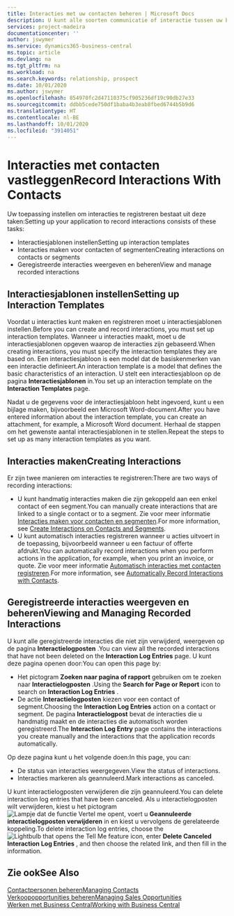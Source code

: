 ```yaml
---
title: Interacties met uw contacten beheren | Microsoft Docs
description: U kunt alle soorten communicatie of interactie tussen uw bedrijf en uw contacten beheren. Bijvoorbeeld brieven, telefoongesprekken, vergaderingen, enzovoort.
services: project-madeira
documentationcenter: ''
author: jswymer
ms.service: dynamics365-business-central
ms.topic: article
ms.devlang: na
ms.tgt_pltfrm: na
ms.workload: na
ms.search.keywords: relationship, prospect
ms.date: 10/01/2020
ms.author: jswymer
ms.openlocfilehash: 854970fc2d47110375cf905236df19c90db27e33
ms.sourcegitcommit: ddbb5cede750df1baba4b3eab8fbed6744b5b9d6
ms.translationtype: HT
ms.contentlocale: nl-BE
ms.lasthandoff: 10/01/2020
ms.locfileid: "3914051"
---
```

# <a name="record-interactions-with-contacts"></a><span data-ttu-id="18080-103">Interacties met contacten vastleggen</span><span class="sxs-lookup"><span data-stu-id="18080-103">Record Interactions With Contacts</span></span>
<span data-ttu-id="18080-104">Uw toepassing instellen om interacties te registreren bestaat uit deze taken:</span><span class="sxs-lookup"><span data-stu-id="18080-104">Setting up your application to record interactions consists of these tasks:</span></span>

* <span data-ttu-id="18080-105">Interactiesjablonen instellen</span><span class="sxs-lookup"><span data-stu-id="18080-105">Setting up interaction templates</span></span>  
* <span data-ttu-id="18080-106">Interacties maken voor contacten of segmenten</span><span class="sxs-lookup"><span data-stu-id="18080-106">Creating interactions on contacts or segments</span></span>  
* <span data-ttu-id="18080-107">Geregistreerde interacties weergeven en beheren</span><span class="sxs-lookup"><span data-stu-id="18080-107">View and manage recorded interactions</span></span>  

##  <a name="setting-up-interaction-templates"></a><span data-ttu-id="18080-108">Interactiesjablonen instellen</span><span class="sxs-lookup"><span data-stu-id="18080-108">Setting up Interaction Templates</span></span>
<span data-ttu-id="18080-109">Voordat u interacties kunt maken en registreren moet u interactiesjablonen instellen.</span><span class="sxs-lookup"><span data-stu-id="18080-109">Before you can create and record interactions, you must set up interaction templates.</span></span> <span data-ttu-id="18080-110">Wanneer u interacties maakt, moet u de interactiesjablonen opgeven waarop de interacties zijn gebaseerd.</span><span class="sxs-lookup"><span data-stu-id="18080-110">When creating interactions, you must specify the interaction templates they are based on.</span></span> <span data-ttu-id="18080-111">Een interactiesjabloon is een model dat de basiskenmerken van een interactie definieert.</span><span class="sxs-lookup"><span data-stu-id="18080-111">An interaction template is a model that defines the basic characteristics of an interaction.</span></span>
<span data-ttu-id="18080-112">U stelt een interactiesjabloon op de pagina **Interactiesjablonen** in.</span><span class="sxs-lookup"><span data-stu-id="18080-112">You set up an interaction template on the **Interaction Templates** page.</span></span>

<span data-ttu-id="18080-113">Nadat u de gegevens voor de interactiesjabloon hebt ingevoerd, kunt u een bijlage maken, bijvoorbeeld een Microsoft Word-document.</span><span class="sxs-lookup"><span data-stu-id="18080-113">After you have entered information about the interaction template, you can create an attachment, for example, a Microsoft Word document.</span></span> <span data-ttu-id="18080-114">Herhaal de stappen om het gewenste aantal interactiesjablonen in te stellen.</span><span class="sxs-lookup"><span data-stu-id="18080-114">Repeat the steps to set up as many interaction templates as you want.</span></span>  

## <a name="creating-interactions"></a><span data-ttu-id="18080-115">Interacties maken</span><span class="sxs-lookup"><span data-stu-id="18080-115">Creating Interactions</span></span>
<span data-ttu-id="18080-116">Er zijn twee manieren om interacties te registreren:</span><span class="sxs-lookup"><span data-stu-id="18080-116">There are two ways of recording interactions:</span></span>

* <span data-ttu-id="18080-117">U kunt handmatig  interacties maken die zijn gekoppeld aan een enkel contact of een segment.</span><span class="sxs-lookup"><span data-stu-id="18080-117">You can manually create interactions that are linked to a single contact or to a segment.</span></span> <span data-ttu-id="18080-118">Zie voor meer informatie [Interacties maken voor contacten en segmenten](marketing-how-create-interactions.md).</span><span class="sxs-lookup"><span data-stu-id="18080-118">For more information, see [Create Interactions on Contacts and Segments](marketing-how-create-interactions.md).</span></span>  
* <span data-ttu-id="18080-119">U kunt automatisch interacties registreren wanneer u acties uitvoert in de toepassing, bijvoorbeeld wanneer u een factuur of offerte afdrukt.</span><span class="sxs-lookup"><span data-stu-id="18080-119">You can automatically record interactions when you perform actions in the application, for example, when you print an invoice, or quote.</span></span> <span data-ttu-id="18080-120">Zie voor meer informatie [Automatisch interacties met contacten registreren](marketing-auto-record-interactions.md).</span><span class="sxs-lookup"><span data-stu-id="18080-120">For more information, see [Automatically Record Interactions with Contacts](marketing-auto-record-interactions.md).</span></span>

## <a name="viewing-and-managing-recorded-interactions"></a><span data-ttu-id="18080-121">Geregistreerde interacties weergeven en beheren</span><span class="sxs-lookup"><span data-stu-id="18080-121">Viewing and Managing Recorded Interactions</span></span>
<span data-ttu-id="18080-122">U kunt alle geregistreerde interacties die niet zijn verwijderd, weergeven op de pagina **Interactielogposten** .</span><span class="sxs-lookup"><span data-stu-id="18080-122">You can view all the recorded interactions that have not been deleted on the **Interaction Log Entries** page.</span></span> <span data-ttu-id="18080-123">U kunt deze pagina openen door:</span><span class="sxs-lookup"><span data-stu-id="18080-123">You can open this page by:</span></span>

* <span data-ttu-id="18080-124">Het pictogram **Zoeken naar pagina of rapport** gebruiken om te zoeken naar **Interactielogposten** .</span><span class="sxs-lookup"><span data-stu-id="18080-124">Using the **Search for Page or Report** icon to search on **Interaction Log Entries** .</span></span>
* <span data-ttu-id="18080-125">De actie **Interactielogposten** kiezen voor een contact of segment.</span><span class="sxs-lookup"><span data-stu-id="18080-125">Choosing the **Interaction Log Entries** action on a contact or segment.</span></span>
  <span data-ttu-id="18080-126">De pagina **Interactielogpost** bevat de interacties die u handmatig maakt en de interacties die automatisch worden geregistreerd.</span><span class="sxs-lookup"><span data-stu-id="18080-126">The **Interaction Log Entry** page contains the interactions you create manually and the interactions that the application records automatically.</span></span>

<span data-ttu-id="18080-127">Op deze pagina kunt u het volgende doen:</span><span class="sxs-lookup"><span data-stu-id="18080-127">In this page, you can:</span></span>

* <span data-ttu-id="18080-128">De status van interacties weergegeven.</span><span class="sxs-lookup"><span data-stu-id="18080-128">View the status of interactions.</span></span>
* <span data-ttu-id="18080-129">Interacties markeren als geannuleerd.</span><span class="sxs-lookup"><span data-stu-id="18080-129">Mark interactions as canceled.</span></span>

<span data-ttu-id="18080-130">U kunt interactielogposten verwijderen die zijn geannuleerd.</span><span class="sxs-lookup"><span data-stu-id="18080-130">You can delete interaction log entries that have been canceled.</span></span> <span data-ttu-id="18080-131">Als u interactielogposten wilt verwijderen, kiest u het pictogram ![Lampje dat de functie Vertel me opent](media/ui-search/search_small.png "Vertel me wat u wilt doen"), voert u **Geannuleerde interactielogposten verwijderen** in en kiest u vervolgens de gerelateerde koppeling.</span><span class="sxs-lookup"><span data-stu-id="18080-131">To delete interaction log entries, choose the ![Lightbulb that opens the Tell Me feature](media/ui-search/search_small.png "Tell me what you want to do") icon, enter **Delete Canceled Interaction Log Entries** , and then choose the related link, and then fill in the information.</span></span>

## <a name="see-also"></a><span data-ttu-id="18080-132">Zie ook</span><span class="sxs-lookup"><span data-stu-id="18080-132">See Also</span></span>
[<span data-ttu-id="18080-133">Contactpersonen beheren</span><span class="sxs-lookup"><span data-stu-id="18080-133">Managing Contacts</span></span>](marketing-contacts.md)  
[<span data-ttu-id="18080-134">Verkoopopportunities beheren</span><span class="sxs-lookup"><span data-stu-id="18080-134">Managing Sales Opportunities</span></span>](marketing-manage-sales-opportunities.md)  
[<span data-ttu-id="18080-135">Werken met Business Central</span><span class="sxs-lookup"><span data-stu-id="18080-135">Working with Business Central</span></span>](ui-work-product.md)  

